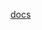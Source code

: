 [docs](https://raw.githubusercontent.com/MikalaiYatsyna/terraform-vault-k8s-auth/master/README.md ':include')